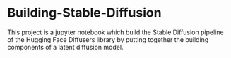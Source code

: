 # Building-Stable-Diffusion
This project is a jupyter notebook which build the Stable Diffusion pipeline of the Hugging Face Diffusers library by putting together the building components of a latent diffusion model.
